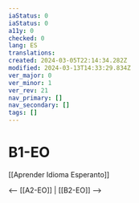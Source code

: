 ```yaml
---
iaStatus: 0
iaStatus: 0
a11y: 0
checked: 0
lang: ES
translations: 
created: 2024-03-05T22:14:34.282Z
modified: 2024-03-13T14:33:29.834Z
ver_major: 0
ver_minor: 1
ver_rev: 21
nav_primary: []
nav_secondary: []
tags: []
---
```

# B1-EO

[[Aprender Idioma Esperanto]]

<-- [[A2-EO]] | [[B2-EO]] -->